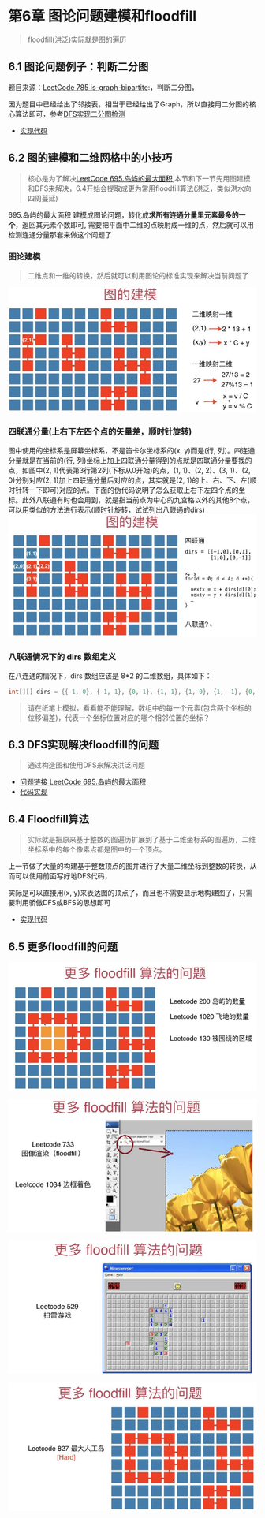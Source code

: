 # 第6章 图论问题建模和floodfill

> floodfill(洪泛)实际就是图的遍历

## 6.1 图论问题例子：判断二分图


题目来源：[LeetCode 785 is-graph-bipartite](https://leetcode-cn.com/problems/is-graph-bipartite):，判断二分图，

因为题目中已经给出了邻接表，相当于已经给出了Graph，所以直接用二分图的核心算法即可，参考[DFS实现二分图检测](src/main/java/Chapter04DFSInAction/Section10BiPartitionDetect/GraphDFSBiPartitionDetect.java)

+ [实现代码](src/main/java/Chapter06GraphModellingAndFloodfill/Section1LeetCodeBiPartite/Solution.java)


## 6.2 图的建模和二维网格中的小技巧

> 核心是为了解决[LeetCode 695.岛屿的最大面积](https://leetcode-cn.com/problems/max-area-of-island),本节和下一节先用图建模和DFS来解决，6.4开始会提取成更为常用floodfill算法(洪泛，类似洪水向四周蔓延)

695.岛屿的最大面积 建模成图论问题，转化成**求所有连通分量里元素最多的一个**，返回其元素个数即可, 需要把平面中二维的点映射成一维的点，然后就可以用检测连通分量那套来做这个问题了

### 图论建模

> 二维点和一维的转换，然后就可以利用图论的标准实现来解决当前问题了

![二维点和一维的转换](images/第6章_图论问题建模和floodfill/二维点和一维的转换.jpg)

### 四联通分量(上右下左四个点的矢量差，顺时针旋转)
图中使用的坐标系是屏幕坐标系，不是笛卡尔坐标系的(x, y)而是(行, 列)。四连通分量就是在当前的(行, 列)坐标上加上四联通分量得到的点就是四联通分量要找的点，如图中(2, 1)代表第3行第2列(下标从0开始)的点，(1, 1)、(2, 2)、(3, 1)、(2, 0)分别对应(2, 1)加上四联通分量后对应的点，其实就是(2, 1)的上、右、下、左(顺时针转一下即可)对应的点。下面的伪代码说明了怎么获取上右下左四个点的坐标。此外八联通有时也会用到，就是指当前点为中心的九宫格以外的其他8个点，可以用类似的方法进行表示(顺时针旋转，试试列出八联通的dirs)  
![四联通分量](images/第6章_图论问题建模和floodfill/四联通分量.jpg)

### 八联通情况下的 dirs 数组定义 

在八连通的情况下，dirs 数组应该是 8*2 的二维数组，具体如下： 

```java
int[][] dirs = {{-1, 0}, {-1, 1}, {0, 1}, {1, 1}, {1, 0}, {1, -1}, {0, -1}, {-1, -1}};
```

> 请在纸笔上模拟，看看能不能理解，数组中的每一个元素(包含两个坐标的位移偏差)，代表一个坐标位置对应的哪个相邻位置的坐标？

## 6.3 DFS实现解决floodfill的问题

> 通过构造图和使用DFS来解决洪泛问题

+ [问题链接 LeetCode 695.岛屿的最大面积](https://leetcode-cn.com/problems/max-area-of-island)
+ [代码实现](src/main/java/Chapter06GraphModellingAndFloodfill/Section2And3GraphModel/Solution.java)

## 6.4 Floodfill算法

> 实际就是把原来基于整数的图遍历扩展到了基于二维坐标系的图遍历，二维坐标系中的每个像素点都是图中的一个顶点。

上一节做了大量的构建基于整数顶点的图并进行了大量二维坐标到整数的转换，从而可以使用前面写好地DFS代码，

实际是可以直接用(x, y)来表达图的顶点了，而且也不需要显示地构建图了，只需要利用骄傲DFS或BFS的思想即可

+ [实现代码](src/main/java/Chapter06GraphModellingAndFloodfill/Section4Floodfill/Solution.java)

## 6.5 更多floodfill的问题

![更多floodfilee算法的问题1](images/第6章_图论问题建模和floodfill/更多floodfilee算法的问题1.jpg)

![更多floodfilee算法的问题2](images/第6章_图论问题建模和floodfill/更多floodfilee算法的问题2.jpg)

![更多floodfilee算法的问题3](images/第6章_图论问题建模和floodfill/更多floodfilee算法的问题3.jpg)

![更多floodfilee算法的问题4](images/第6章_图论问题建模和floodfill/更多floodfilee算法的问题4.jpg)
